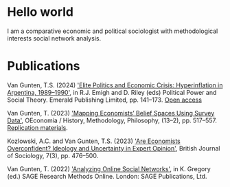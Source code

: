 # Hello world

I am a comparative economic and political sociologist with methodological interests social network analysis.

# Publications

Van Gunten, T.S. (2024) ['Elite Politics and Economic Crisis: Hyperinflation in Argentina, 1989–1990'](https://doi.org/10.1108/S0198-871920240000041006), in R.J. Emigh and D. Riley (eds) Political Power and Social Theory. Emerald Publishing Limited, pp. 141–173. [Open access](https://www.research.ed.ac.uk/en/publications/elite-politics-and-economic-crisis-hyperinflation-in-argentina-19)

Van Gunten, T. (2023) ['Mapping Economists’ Belief Spaces Using Survey Data'](https://doi.org/10.4000/oeconomia.15158), OEconomia / History, Methodology, Philosophy, (13–2), pp. 517–557. [Replication materials](https://osf.io/hse9p/).

Kozlowski, A.C. and Van Gunten, T.S. (2023) ['Are Economists Overconfident? Ideology and Uncertainty in Expert Opinion'](https://onlinelibrary.wiley.com/doi/10.1111/1468-4446.13001), British Journal of Sociology, 7(3), pp. 476–500.

Van Gunten, T. (2022) ['Analyzing Online Social Networks'](https://methods.sagepub.com/how-to-guide/analyzing-online-social-networks), in K. Gregory (ed.) SAGE Research Methods Online. London: SAGE Publications, Ltd.



